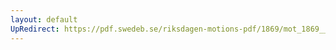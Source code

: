 ```yaml
---
layout: default
UpRedirect: https://pdf.swedeb.se/riksdagen-motions-pdf/1869/mot_1869__fk__00022.pdf
---
```

